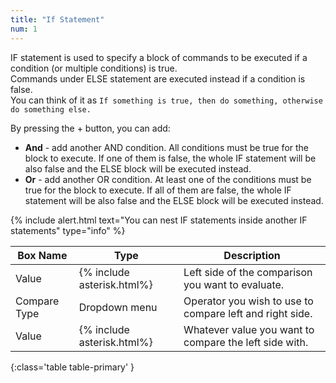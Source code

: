 ```yaml
---
title: "If Statement"
num: 1
---
```


IF statement is used to specify a block of commands to be executed if a condition (or multiple conditions) is true.\
Commands under ELSE statement are executed instead if a condition is false.\
You can think of it as `If something is true, then do something, otherwise do something else.`  

By pressing the + button, you can add:
- **And** - add another AND condition. All conditions must be true for the block to execute. If one of them is false, the whole IF statement will be also false and the ELSE block will be executed instead.
- **Or** - add another OR condition. At least one of the conditions must be true for the block to execute. If all of them are false, the whole IF statement will be also false and the ELSE block will be executed instead.
 
{% include alert.html text="You can nest IF statements inside another IF statements" type="info" %}  

| Box Name | Type | Description | 
|-------|--------|--------|
| Value| {% include asterisk.html%}	 | Left side of the comparison you want to evaluate. 
|Compare Type |	Dropdown menu |	Operator you wish to use to compare left and right side.
|Value  |	{% include asterisk.html%}|	Whatever value you want to compare the left side with.
{:class='table table-primary' }









